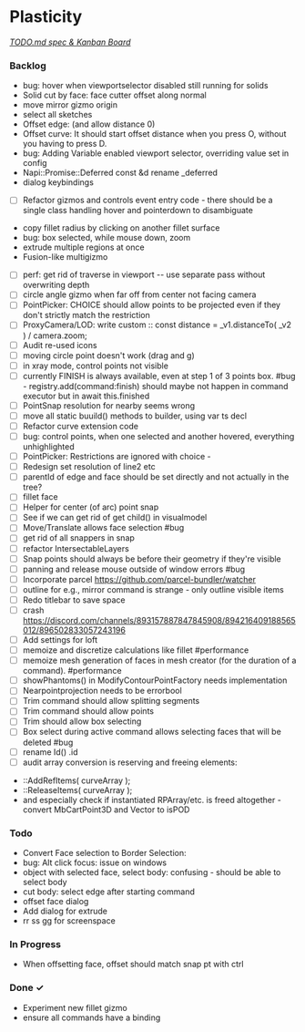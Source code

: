 # Plasticity

<em>[TODO.md spec & Kanban Board](https://bit.ly/3fCwKfM)</em>

### Backlog

- bug: hover when viewportselector disabled still running for solids  
- Solid cut by face: face cutter offset along normal  
- move mirror gizmo origin  
- select all sketches  
- Offset edge: (and allow distance 0)  
- Offset curve: It should start offset distance when you press O, without you having to press D.  
- bug: Adding Variable enabled viewport selector, overriding value set in config  
- Napi::Promise::Deferred const &d rename _deferred  
- dialog keybindings  
- [ ] Refactor gizmos and controls event entry code - there should be a single class handling hover and pointerdown to disambiguate  
- copy fillet radius by clicking on another fillet surface  
- bug: box selected, while mouse down, zoom  
- extrude multiple regions at once  
- Fusion-like multigizmo  
- [ ] perf: get rid of traverse in viewport -- use separate pass without overwriting depth  
- [ ] circle angle gizmo when far off from center not facing camera  
- [ ] PointPicker: CHOICE should allow points to be projected even if they don't strictly match the restriction  
- [ ] ProxyCamera/LOD: write custom :: const distance = _v1.distanceTo( _v2 ) / camera.zoom;  
- [ ] Audit re-used icons  
- [ ] moving circle point doesn't work (drag and g)  
- [ ] in xray mode, control points not visible  
- [ ] currently FINISH is always available, even at step 1 of 3 points box. #bug - registry.add(command:finish) should maybe not happen in command executor but in await this.finished  
- [ ] PointSnap resolution for nearby seems wrong  
- [ ] move all static buuild() methods to builder, using var ts decl  
- [ ] Refactor curve extension code  
- [ ] bug: control points, when one selected and another hovered, everything unhighlighted  
- [ ] PointPicker: Restrictions are ignored with choice -  
- [ ] Redesign set resolution of line2 etc  
- [ ] parentId of edge and face should be set directly and not actually in the tree?  
- [ ] fillet face  
- [ ] Helper for center (of arc) point snap  
- [ ] See if we can get rid of get child() in visualmodel  
- [ ] Move/Translate allows face selection #bug  
- [ ] get rid of all snappers in snap  
- [ ] refactor IntersectableLayers  
- [ ] Snap points should always be before their geometry if they're visible  
- [ ] panning and release mouse outside of window errors #bug  
- [ ] Incorporate parcel https://github.com/parcel-bundler/watcher  
- [ ] outline for e.g., mirror command is strange - only outline visible items  
- [ ] Redo titlebar to save space  
- [ ] crash https://discord.com/channels/893157887847845908/894216409188565012/896502833057243196  
- [ ] Add settings for loft  
- [ ] memoize and discretize calculations like fillet #performance  
- [ ] memoize mesh generation of faces in mesh creator (for the duration of a command). #performance  
- [ ] showPhantoms() in ModifyContourPointFactory needs implementation  
- [ ] Nearpointprojection needs to be errorbool  
- [ ] Trim command should allow splitting segments  
- [ ] Trim command should allow points  
- [ ] Trim should allow box selecting  
- [ ] Box select during active command allows selecting faces that will be deleted #bug  
- [ ] rename Id() .id  
- [ ] audit array conversion is reserving and freeing elements:  
- ::AddRefItems( curveArray );  
- ::ReleaseItems( curveArray );  
- and especially check if instantiated RPArray/etc. is freed altogether - convert MbCartPoint3D and Vector to isPOD  

### Todo

- Convert Face selection to Border Selection:  
- bug: Alt click focus: issue on windows  
- object with selected face, select body: confusing - should be able to select body  
- cut body: select edge after starting command  
- offset face dialog  
- Add dialog for extrude  
- rr ss gg for screenspace  

### In Progress

- When offsetting face, offset should match snap pt with ctrl  

### Done ✓

- Experiment new fillet gizmo  
- ensure all commands have a binding  


